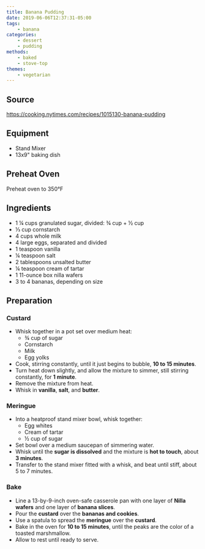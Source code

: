 ```yaml
---
title: Banana Pudding
date: 2019-06-06T12:37:31-05:00
tags:
    - banana
categories: 
    - dessert
    - pudding
methods:
    - baked
    - stove-top
themes:
    - vegetarian
---
```


## Source

https://cooking.nytimes.com/recipes/1015130-banana-pudding

## Equipment

-   Stand Mixer
-   13x9" baking dish

## Preheat Oven

Preheat oven to 350°F

## Ingredients

-   1 ¼ cups granulated sugar, divided: ¾ cup + ½ cup
-   ⅓ cup cornstarch
-   4 cups whole milk
-   4 large eggs, separated and divided
-   1 teaspoon vanilla
-   ¼ teaspoon salt
-   2 tablespoons unsalted butter
-   ¼ teaspoon cream of tartar
-   1 11-ounce box nilla wafers
-   3 to 4 bananas, depending on size

## Preparation

### Custard

-   Whisk together in a pot set over medium heat:
    -   ¾ cup of sugar
    -   Cornstarch
    -   Milk
    -   Egg yolks
-   Cook, stirring constantly, until it just begins to bubble, **10 to
    15 minutes**.
-   Turn heat down slightly, and allow the mixture to simmer, still
    stirring constantly, for **1 minute**.
-   Remove the mixture from heat.
-   Whisk in **vanilla**, **salt**, and **butter**.

### Meringue

-   Into a heatproof stand mixer bowl, whisk together:
    -   Egg whites
    -   Cream of tartar
    -   ½ cup of sugar
-   Set bowl over a medium saucepan of simmering water.
-   Whisk until the **sugar is dissolved** and the mixture is **hot to
    touch**, about **3 minutes**.
-   Transfer to the stand mixer fitted with a whisk, and beat until
    stiff, about 5 to 7 minutes.

### Bake

-   Line a 13-by-9-inch oven-safe casserole pan with one layer of
    **Nilla wafers** and one layer of **banana slices**.
-   Pour the **custard** over the **bananas and cookies**.
-   Use a spatula to spread the **meringue** over the **custard**.
-   Bake in the oven for **10 to 15 minutes**, until the peaks are the
    color of a toasted marshmallow.
-   Allow to rest until ready to serve.

